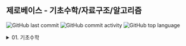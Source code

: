 ## 제로베이스 - 기초수학/자료구조/알고리즘

![GitHub last commit](https://img.shields.io/github/last-commit/hee-ju-kim/zerobase_data_strucure_algorithm)
![GitHub commit activity](https://img.shields.io/github/commit-activity/m/hee-ju-kim/zerobase_data_strucure_algorithm)
![GitHub top language](https://img.shields.io/github/languages/top/hee-ju-kim/zerobase_data_strucure_algorithm?color=yellow&logo=Java)

<details>
  <summary>01. 기초수학</summary>
  
  | No | 강의명 | 내용 | 날짜 |
  | -- | ---------------------------------- |------------------------------------------|-------|
  | 1  | [집합](https://github.com/hee-ju-kim/zerobase_data_strucure_algorithm/tree/main/01_%EA%B8%B0%EC%B4%88%EC%88%98%ED%95%99/01_%EC%A7%91%ED%95%A9) |교집합, 합집합, 차집합|20240913|
  | 2  | [경우의 수](https://github.com/hee-ju-kim/zerobase_data_strucure_algorithm/tree/main/01_%EA%B8%B0%EC%B4%88%EC%88%98%ED%95%99/02_%EA%B2%BD%EC%9A%B0%EC%9D%98%20%EC%88%98) |합의 법칙, 곱의 법칙|20240922|
  | 3  | [순열](https://github.com/hee-ju-kim/zerobase_data_strucure_algorithm/tree/main/01_%EA%B8%B0%EC%B4%88%EC%88%98%ED%95%99/03_%EC%88%9C%EC%97%B4) |팩토리얼, 순열, 중복순열, 원순열|20240922|
  | 4  | [조합](https://github.com/hee-ju-kim/zerobase_data_strucure_algorithm/tree/main/01_%EA%B8%B0%EC%B4%88%EC%88%98%ED%95%99/04_%EC%A1%B0%ED%95%A9) |조합, 중복조합|20240922|
  | 5  | [지수와 로그](https://github.com/hee-ju-kim/zerobase_data_strucure_algorithm/tree/main/01_%EA%B8%B0%EC%B4%88%EC%88%98%ED%95%99/05_%EC%A7%80%EC%88%98%EC%99%80%20%EB%A1%9C%EA%B7%B8) |제곱, 제곱근, 로그|20240922|
  | 6  | [점화식과 재귀함수](https://github.com/hee-ju-kim/zerobase_data_strucure_algorithm/tree/main/01_%EA%B8%B0%EC%B4%88%EC%88%98%ED%95%99/06_%EC%A0%90%ED%99%94%EC%8B%9D%EA%B3%BC%20%EC%9E%AC%EA%B7%80%ED%95%A8%EC%88%98) |재귀함수 - 팩토리얼, 최대공약수 구하기|20240924|
 
</details>

